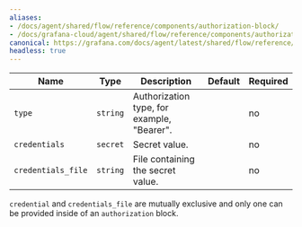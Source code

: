 ```yaml
---
aliases:
- /docs/agent/shared/flow/reference/components/authorization-block/
- /docs/grafana-cloud/agent/shared/flow/reference/components/authorization-block/
canonical: https://grafana.com/docs/agent/latest/shared/flow/reference/components/authorization-block/
headless: true
---
```


Name | Type | Description | Default | Required
---- | ---- | ----------- | ------- | --------
`type` | `string` | Authorization type, for example, "Bearer". | | no
`credentials` | `secret` | Secret value. | | no
`credentials_file` | `string` | File containing the secret value. | | no

`credential` and `credentials_file` are mutually exclusive and only one can be
provided inside of an `authorization` block.
